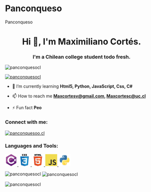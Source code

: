 # Panconqueso
Panconqueso
<h1 align="center">Hi 👋, I'm Maximiliano Cortés.</h1>
<h3 align="center">I'm a Chilean college student todo fresh.</h3>

<p align="left"> <img src="https://komarev.com/ghpvc/?username=panconquesocl&label=Profile%20views&color=0e75b6&style=flat" alt="panconquesocl" /> </p>

<p align="left"> <a href="https://github.com/ryo-ma/github-profile-trophy"><img src="https://github-profile-trophy.vercel.app/?username=panconquesocl" alt="panconquesocl" /></a> </p>

- 🌱 I’m currently learning **Html5, Python, JavaScript, Css, C#**

- 📫 How to reach me **Maxcortesv@gmail.com, Maxcortesc@uc.cl**

- ⚡ Fun fact **Peo**

<h3 align="left">Connect with me:</h3>
<p align="left">
<a href="https://instagram.com/panconquesoo.cl" target="blank"><img align="center" src="https://raw.githubusercontent.com/rahuldkjain/github-profile-readme-generator/master/src/images/icons/Social/instagram.svg" alt="panconquesoo.cl" height="30" width="40" /></a>
</p>

<h3 align="left">Languages and Tools:</h3>
<p align="left"> <a href="https://www.w3schools.com/cs/" target="_blank" rel="noreferrer"> <img src="https://raw.githubusercontent.com/devicons/devicon/master/icons/csharp/csharp-original.svg" alt="csharp" width="40" height="40"/> </a> <a href="https://www.w3schools.com/css/" target="_blank" rel="noreferrer"> <img src="https://raw.githubusercontent.com/devicons/devicon/master/icons/css3/css3-original-wordmark.svg" alt="css3" width="40" height="40"/> </a> <a href="https://www.w3.org/html/" target="_blank" rel="noreferrer"> <img src="https://raw.githubusercontent.com/devicons/devicon/master/icons/html5/html5-original-wordmark.svg" alt="html5" width="40" height="40"/> </a> <a href="https://developer.mozilla.org/en-US/docs/Web/JavaScript" target="_blank" rel="noreferrer"> <img src="https://raw.githubusercontent.com/devicons/devicon/master/icons/javascript/javascript-original.svg" alt="javascript" width="40" height="40"/> </a> <a href="https://www.python.org" target="_blank" rel="noreferrer"> <img src="https://raw.githubusercontent.com/devicons/devicon/master/icons/python/python-original.svg" alt="python" width="40" height="40"/> </a> </p>

<p><img align="left" src="https://github-readme-stats.vercel.app/api/top-langs?username=panconquesocl&show_icons=true&locale=en&layout=compact" alt="panconquesocl" /></p>

<p>&nbsp;<img align="center" src="https://github-readme-stats.vercel.app/api?username=panconquesocl&show_icons=true&locale=en" alt="panconquesocl" /></p>

<p><img align="center" src="https://github-readme-streak-stats.herokuapp.com/?user=panconquesocl&" alt="panconquesocl" /></p>
